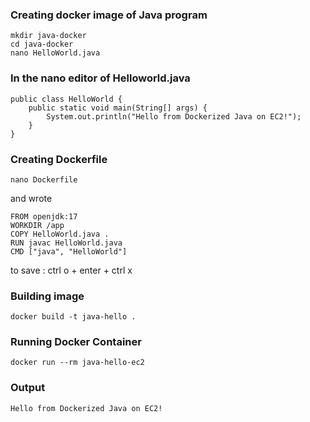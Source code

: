 ### Creating docker image of Java program
```
mkdir java-docker
cd java-docker
nano HelloWorld.java
```

### In the nano editor of Helloworld.java

```
public class HelloWorld {
    public static void main(String[] args) {
        System.out.println("Hello from Dockerized Java on EC2!");
    }
}
```
### Creating Dockerfile
```
nano Dockerfile 
```
and wrote
```
FROM openjdk:17
WORKDIR /app
COPY HelloWorld.java .
RUN javac HelloWorld.java
CMD ["java", "HelloWorld"]
```
to save : ctrl o + enter + ctrl x

### Building image
```
docker build -t java-hello .
```
### Running Docker Container
```
docker run --rm java-hello-ec2
```
### Output
```
Hello from Dockerized Java on EC2!
```